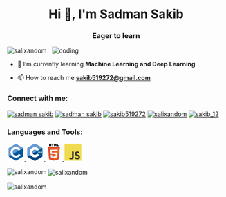 <h1 align="center">Hi 👋, I'm Sadman Sakib</h1>
<h3 align="center">Eager to learn</h3>

<img align="right" alt="coding" width="400" src="https://cdn.dribbble.com/users/1162077/screenshots/3848914/programmer.gif">

<p align="left"> <img src="https://komarev.com/ghpvc/?username=salixandom&label=Profile%20views&color=0e75b6&style=flat" alt="salixandom" /> </p>

- 🌱 I’m currently learning **Machine Learning and Deep Learning**

- 📫 How to reach me **sakib519272@gmail.com**

<h3 align="left">Connect with me:</h3>
<p align="left">
<a href="www.linkedin.com/in/sakib12" target="blank"><img align="center" src="https://raw.githubusercontent.com/rahuldkjain/github-profile-readme-generator/master/src/images/icons/Social/linked-in-alt.svg" alt="sadman sakib" height="30" width="40" /></a>
<a href="[https://fb.com/sadman sakib](https://www.facebook.com/sadman.sakib.1911192)" target="blank"><img align="center" src="https://raw.githubusercontent.com/rahuldkjain/github-profile-readme-generator/master/src/images/icons/Social/facebook.svg" alt="sadman sakib" height="30" width="40" /></a>
<a href="https://www.hackerrank.com/sakib519272" target="blank"><img align="center" src="https://raw.githubusercontent.com/rahuldkjain/github-profile-readme-generator/master/src/images/icons/Social/hackerrank.svg" alt="sakib519272" height="30" width="40" /></a>
<a href="https://codeforces.com/profile/salixandom" target="blank"><img align="center" src="https://raw.githubusercontent.com/rahuldkjain/github-profile-readme-generator/master/src/images/icons/Social/codeforces.svg" alt="salixandom" height="30" width="40" /></a>
<a href="https://www.leetcode.com/sakib_12" target="blank"><img align="center" src="https://raw.githubusercontent.com/rahuldkjain/github-profile-readme-generator/master/src/images/icons/Social/leet-code.svg" alt="sakib_12" height="30" width="40" /></a>
</p>

<h3 align="left">Languages and Tools:</h3>
<p align="left"> <a href="https://www.cprogramming.com/" target="_blank" rel="noreferrer"> <img src="https://raw.githubusercontent.com/devicons/devicon/master/icons/c/c-original.svg" alt="c" width="40" height="40"/> </a> <a href="https://www.w3schools.com/cpp/" target="_blank" rel="noreferrer"> <img src="https://raw.githubusercontent.com/devicons/devicon/master/icons/cplusplus/cplusplus-original.svg" alt="cplusplus" width="40" height="40"/> </a> <a href="https://www.w3.org/html/" target="_blank" rel="noreferrer"> <img src="https://raw.githubusercontent.com/devicons/devicon/master/icons/html5/html5-original-wordmark.svg" alt="html5" width="40" height="40"/> </a> <a href="https://developer.mozilla.org/en-US/docs/Web/JavaScript" target="_blank" rel="noreferrer"> <img src="https://raw.githubusercontent.com/devicons/devicon/master/icons/javascript/javascript-original.svg" alt="javascript" width="40" height="40"/> </a> </p>

<p><img align="left" src="https://github-readme-stats.vercel.app/api/top-langs?username=salixandom&show_icons=true&locale=en&layout=compact" alt="salixandom" /></p>

<p>&nbsp;<img align="center" src="https://github-readme-stats.vercel.app/api?username=salixandom&show_icons=true&locale=en" alt="salixandom" /></p>

<p><img align="center" src="https://github-readme-streak-stats.herokuapp.com/?user=salixandom&" alt="salixandom" /></p>
